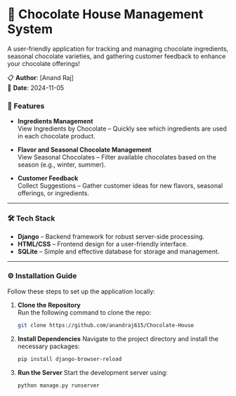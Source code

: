 # 🍫 Chocolate House Management System

A user-friendly application for tracking and managing chocolate ingredients, seasonal chocolate varieties, and gathering customer feedback to enhance your chocolate offerings!

📋 **Author**: [Anand Raj]  
📅 **Date**: 2024-11-05

### 🌟 Features
- **Ingredients Management**  
  View Ingredients by Chocolate – Quickly see which ingredients are used in each chocolate product.

- **Flavor and Seasonal Chocolate Management**  
  View Seasonal Chocolates – Filter available chocolates based on the season (e.g., winter, summer).

- **Customer Feedback**  
  Collect Suggestions – Gather customer ideas for new flavors, seasonal offerings, or ingredients.

---

### 🛠 Tech Stack
- **Django** – Backend framework for robust server-side processing.
- **HTML/CSS** – Frontend design for a user-friendly interface.
- **SQLite** – Simple and effective database for storage and management.

---

### ⚙ Installation Guide
Follow these steps to set up the application locally:

1. **Clone the Repository**  
   Run the following command to clone the repo:
   ```bash
   git clone https://github.com/anandraj615/Chocolate-House
2. **Install Dependencies**
    Navigate to the project directory and install the necessary packages:
    ```bash
    pip install django-browser-reload
3. **Run the Server**
    Start the development server using:
    ```bash
    python manage.py runserver



